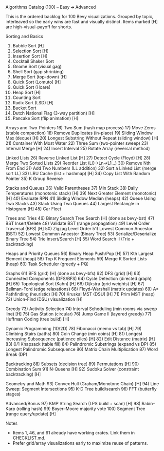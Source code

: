Algorithms Catalog (100) – Easy ➜ Advanced

This is the ordered backlog for 100 Bevy visualizations. Grouped by topic, interleaved so the early wins are fast and visually distinct. Items marked [H] are high-visual-payoff for shorts.

Sorting and Basics
1) Bubble Sort [H]
2) Selection Sort [H]
3) Insertion Sort [H]
4) Cocktail Shaker Sort
5) Gnome Sort (visual gag)
6) Shell Sort (gap shrinking)
7) Merge Sort (top-down) [H]
8) Quick Sort (Lomuto) [H]
9) Quick Sort (Hoare)
10) Heap Sort [H]
11) Counting Sort
12) Radix Sort (LSD) [H]
13) Bucket Sort
14) Dutch National Flag (3-way partition) [H]
15) Pancake Sort (flip animation) [H]

Arrays and Two-Pointers
16) Two Sum (hash map process)
17) Move Zeros (stable compaction)
18) Remove Duplicates (in-place)
19) Sliding Window Max (deque) [H]
20) Longest Substring Without Repeat (sliding window) [H]
21) Container With Most Water
22) Three Sum (two-pointer sweep)
23) Interval Merge [H]
24) Insert Interval
25) Rotate Array (reversal method)

Linked Lists
26) Reverse Linked List [H]
27) Detect Cycle (Floyd) [H]
28) Merge Two Sorted Lists
29) Reorder List (L0→Ln→L1…)
30) Remove Nth From End
31) Add Two Numbers (LL addition)
32) Sort a Linked List (merge sort LL)
33) LRU Cache (list + hashmap) [H]
34) Copy List With Random Pointer
35) K Group Reverse

Stacks and Queues
36) Valid Parentheses
37) Min Stack
38) Daily Temperatures (monotonic stack) [H]
39) Next Greater Element (monotonic) [H]
40) Evaluate RPN
41) Sliding Window Median (heaps)
42) Queue Using Two Stacks
43) Stack Using Two Queues
44) Largest Rectangle in Histogram [H]
45) Car Fleet

Trees and Tries
46) Binary Search Tree Search [H] (done as bevy-bst)
47) BST Insert/Delete
48) Validate BST (range propagation)
49) Level Order Traversal (BFS) [H]
50) Zigzag Level Order
51) Lowest Common Ancestor (BST)
52) Lowest Common Ancestor (Binary Tree)
53) Serialize/Deserialize Binary Tree
54) Trie Insert/Search [H]
55) Word Search II (Trie + backtracking)

Heaps and Priority Queues
56) Binary Heap Push/Pop [H]
57) Kth Largest Element (heap)
58) Top K Frequent Elements
59) Merge K Sorted Lists (heap)
60) Task Scheduler (greedy + PQ)

Graphs
61) BFS (grid) [H] (done as bevy-bfs)
62) DFS (grid) [H]
63) Connected Components (DFS/BFS)
64) Cycle Detection (directed graph) [H]
65) Topological Sort (Kahn) [H]
66) Dijkstra (grid weights) [H]
67) Bellman-Ford (edge relaxations)
68) Floyd–Warshall (matrix updates)
69) A* Pathfinding (heuristic) [H]
70) Kruskal MST (DSU) [H]
71) Prim MST (heap)
72) Union-Find (DSU) visualization [H]

Greedy
73) Activity Selection
74) Interval Scheduling (min rooms via sweep line) [H]
75) Gas Station (circular)
76) Jump Game II (layered greedy)
77) Huffman Coding (tree build) [H]

Dynamic Programming (1D/2D)
78) Fibonacci (memo vs tab) [H]
79) Climbing Stairs (paths)
80) Coin Change (min coins) [H]
81) Longest Increasing Subsequence (patience piles) [H]
82) Edit Distance (matrix) [H]
83) 0/1 Knapsack (table fill)
84) Palindromic Substrings (expand vs DP)
85) Longest Palindromic Subsequence
86) Matrix Chain Multiplication
87) Word Break (DP)

Backtracking
88) Subsets (decision tree)
89) Permutations [H]
90) Combination Sum
91) N-Queens [H]
92) Sudoku Solver (constraint backtracking) [H]

Geometry and Math
93) Convex Hull (Graham/Monotone Chain) [H]
94) Line Sweep: Segment Intersections
95) K-D Tree build/search
96) FFT (butterfly stages)

Advanced/Bonus
97) KMP String Search (LPS build + scan) [H]
98) Rabin–Karp (rolling hash)
99) Boyer–Moore majority vote
100) Segment Tree (range query/update) [H]

Notes
- Items 1, 46, and 61 already have working crates. Link them in CHECKLIST.md.
- Prefer grid/array visualizations early to maximize reuse of patterns.
